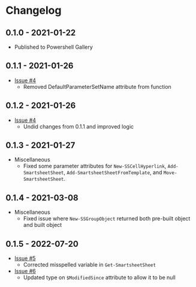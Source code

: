 # Changelog

## 0.1.0 - 2021-01-22
- Published to Powershell Gallery

## 0.1.1 - 2021-01-26
- [Issue #4](https://github.com/skywayskase/PSSmartsheet/issues/4)
    - Removed DefaultParameterSetName attribute from function

## 0.1.2 - 2021-01-26
- [Issue #4](https://github.com/skywayskase/PSSmartsheet/issues/4)
    - Undid changes from 0.1.1 and improved logic

## 0.1.3 - 2021-01-27
- Miscellaneous
    - Fixed some parameter attributes for `New-SSCellHyperlink`, `Add-SmartsheetSheet`, `Add-SmartsheetSheetFromTemplate`, and `Move-SmartsheetSheet`.
## 0.1.4 - 2021-03-08
- Miscellaneous
    - Fixed issue where `New-SSGroupObject` returned both pre-built object and built object

## 0.1.5 - 2022-07-20
- [Issue #5](https://github.com/skywayskase/PSSmartsheet/issues/5)
    - Corrected misspelled variable in `Get-SmartsheetSheet`
- [Issue #6](https://github.com/skywayskase/PSSmartsheet/issues/6)
    - Updated type on `$ModifiedSince` attribute to allow it to be null
